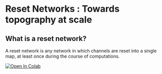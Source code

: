 # Reset Networks : Towards topography at scale

## What is a reset network?
A reset network is any network in which channels are reset into a single map, at least once during the course of computations.

[![Open In Colab](https://colab.research.google.com/assets/colab-badge.svg)](https://colab.research.google.com/drive/1-iUCNMw8Ry-y4PF0xu_jGFpx0ghjTp4i?usp=sharing)
